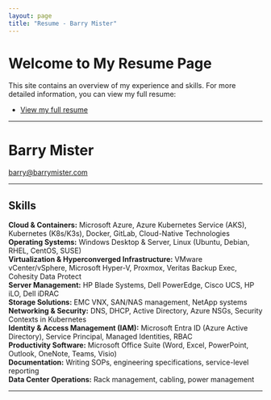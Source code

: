 ```yaml
---
layout: page
title: "Resume - Barry Mister"
---
```


# Welcome to My Resume Page

This site contains an overview of my experience and skills. For more detailed information, you can view my full resume:

- [View my full resume](long-form-resume)

---

# Barry Mister

[barry@barrymister.com](mailto:barry@barrymister.com)

---

## Skills

**Cloud & Containers:** Microsoft Azure, Azure Kubernetes Service (AKS), Kubernetes (K8s/K3s), Docker, GitLab, Cloud-Native Technologies  
**Operating Systems:** Windows Desktop & Server, Linux (Ubuntu, Debian, RHEL, CentOS, SUSE)  
**Virtualization & Hyperconverged Infrastructure:** VMware vCenter/vSphere, Microsoft Hyper-V, Proxmox, Veritas Backup Exec, Cohesity Data Protect  
**Server Management:** HP Blade Systems, Dell PowerEdge, Cisco UCS, HP iLO, Dell iDRAC  
**Storage Solutions:** EMC VNX, SAN/NAS management, NetApp systems  
**Networking & Security:** DNS, DHCP, Active Directory, Azure NSGs, Security Contexts in Kubernetes  
**Identity & Access Management (IAM):** Microsoft Entra ID (Azure Active Directory), Service Principal, Managed Identities, RBAC  
**Productivity Software:** Microsoft Office Suite (Word, Excel, PowerPoint, Outlook, OneNote, Teams, Visio)  
**Documentation:** Writing SOPs, engineering specifications, service-level reporting  
**Data Center Operations:** Rack management, cabling, power management  


---
